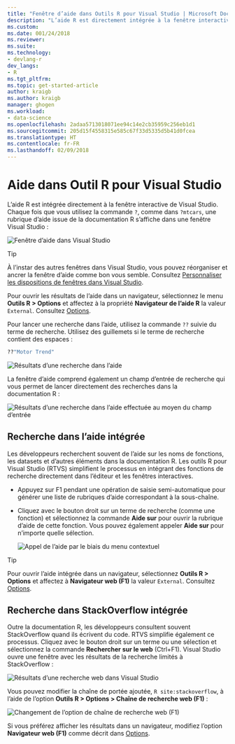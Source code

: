 ```yaml
---
title: "Fenêtre d’aide dans Outils R pour Visual Studio | Microsoft Docs"
description: "L’aide R est directement intégrée à la fenêtre interactive de Visual Studio via la commande « ? » ."
ms.custom: 
ms.date: 001/24/2018
ms.reviewer: 
ms.suite: 
ms.technology:
- devlang-r
dev_langs:
- R
ms.tgt_pltfrm: 
ms.topic: get-started-article
author: kraigb
ms.author: kraigb
manager: ghogen
ms.workload:
- data-science
ms.openlocfilehash: 2adaa5713018071ee94c14e2cb35959c256eb1d1
ms.sourcegitcommit: 205d15f4558315e585c67f33d5335d5b41d0fcea
ms.translationtype: HT
ms.contentlocale: fr-FR
ms.lasthandoff: 02/09/2018
---
```

# <a name="help-in-r-tools-for-visual-studio"></a>Aide dans Outil R pour Visual Studio

L’aide R est intégrée directement à la fenêtre interactive de Visual Studio. Chaque fois que vous utilisez la commande `?`, comme dans `?mtcars`, une rubrique d’aide issue de la documentation R s’affiche dans une fenêtre Visual Studio :

![Fenêtre d’aide dans Visual Studio](media/help-window.png)

> [!Tip]
> À l’instar des autres fenêtres dans Visual Studio, vous pouvez réorganiser et ancrer la fenêtre d’aide comme bon vous semble. Consultez [Personnaliser les dispositions de fenêtres dans Visual Studio](../ide/customizing-window-layouts-in-visual-studio.md).
>
> Pour ouvrir les résultats de l’aide dans un navigateur, sélectionnez le menu **Outils R > Options** et affectez à la propriété **Navigateur de l’aide R** la valeur `External`. Consultez [Options](options-for-r-tools-in-visual-studio.md).

Pour lancer une recherche dans l’aide, utilisez la commande `??` suivie du terme de recherche. Utilisez des guillemets si le terme de recherche contient des espaces :

```R
??"Motor Trend"
```

![Résultats d’une recherche dans l’aide](media/help-search1.png)

La fenêtre d’aide comprend également un champ d’entrée de recherche qui vous permet de lancer directement des recherches dans la documentation R :

![Résultats d’une recherche dans l’aide effectuée au moyen du champ d’entrée](media/help-search2.png)

## <a name="integrated-help-lookup"></a>Recherche dans l’aide intégrée

Les développeurs recherchent souvent de l’aide sur les noms de fonctions, les datasets et d’autres éléments dans la documentation R. Les outils R pour Visual Studio (RTVS) simplifient le processus en intégrant des fonctions de recherche directement dans l’éditeur et les fenêtres interactives.

- Appuyez sur F1 pendant une opération de saisie semi-automatique pour générer une liste de rubriques d’aide correspondant à la sous-chaîne.
- Cliquez avec le bouton droit sur un terme de recherche (comme une fonction) et sélectionnez la commande **Aide sur** pour ouvrir la rubrique d’aide de cette fonction. Vous pouvez également appeler **Aide sur** pour n’importe quelle sélection.

    ![Appel de l’aide par le biais du menu contextuel](media/help-right-click.png)

> [!Tip]
> Pour ouvrir l’aide intégrée dans un navigateur, sélectionnez **Outils R > Options** et affectez à **Navigateur web (F1)** la valeur `External`. Consultez [Options](options-for-r-tools-in-visual-studio.md).

## <a name="integrated-stackoverflow-search"></a>Recherche dans StackOverflow intégrée

Outre la documentation R, les développeurs consultent souvent StackOverflow quand ils écrivent du code. RTVS simplifie également ce processus. Cliquez avec le bouton droit sur un terme ou une sélection et sélectionnez la commande **Rechercher sur le web** (Ctrl+F1). Visual Studio ouvre une fenêtre avec les résultats de la recherche limités à StackOverflow :

![Résultats d’une recherche web dans Visual Studio](media/help-web-search-results.png)

Vous pouvez modifier la chaîne de portée ajoutée, `R site:stackoverflow`, à l’aide de l’option **Outils R > Options > Chaîne de recherche web (F1)** :

![Changement de l’option de chaîne de recherche web (F1)](media/options-dialog.png)

Si vous préférez afficher les résultats dans un navigateur, modifiez l’option **Navigateur web (F1)** comme décrit dans [Options](options-for-r-tools-in-visual-studio.md).
